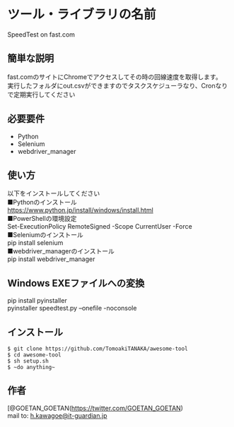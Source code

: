 # ツール・ライブラリの名前

SpeedTest on fast.com

## 簡単な説明

fast.comのサイトにChromeでアクセスしてその時の回線速度を取得します。<br>
実行したフォルダにout.csvができますのでタスクスケジューラなり、Cronなりで定期実行してください<br>

## 必要要件

- Python
- Selenium 
- webdriver_manager

## 使い方

以下をインストールしてください<br>
■Pythonのインストール<br>
https://www.python.jp/install/windows/install.html<br>
■PowerShellの環境設定<br>
Set-ExecutionPolicy RemoteSigned -Scope CurrentUser -Force<br>
■Seleniumのインストール<br>
pip install selenium<br>
■webdriver_managerのインストール<br>
pip install webdriver_manager<br>

## Windows EXEファイルへの変換

pip install pyinstaller<br>
pyinstaller speedtest.py –onefile -noconsole<br>

## インストール

```
$ git clone https://github.com/TomoakiTANAKA/awesome-tool
$ cd awesome-tool
$ sh setup.sh
$ ~do anything~
```

## 作者

[@GOETAN_GOETAN(https://twitter.com/GOETAN_GOETAN)<br>
mail to: h.kawagoe@it-guardian.jp<br>

